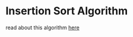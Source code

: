 # Insertion Sort Algorithm

read about this algorithm [here](https://www.geeksforgeeks.org/insertion-sort/)